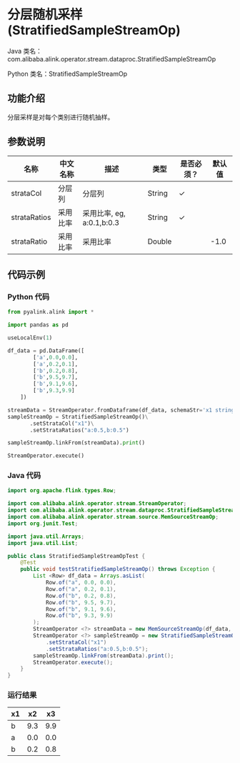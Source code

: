 # 分层随机采样 (StratifiedSampleStreamOp)
Java 类名：com.alibaba.alink.operator.stream.dataproc.StratifiedSampleStreamOp

Python 类名：StratifiedSampleStreamOp


## 功能介绍

分层采样是对每个类别进行随机抽样。

## 参数说明

| 名称 | 中文名称 | 描述 | 类型 | 是否必须？ | 默认值 |
| --- | --- | --- | --- | --- | --- |
| strataCol | 分层列 | 分层列 | String | ✓ |  |
| strataRatios | 采用比率 | 采用比率, eg, a:0.1,b:0.3 | String | ✓ |  |
| strataRatio | 采用比率 | 采用比率 | Double |  | -1.0 |


## 代码示例
### Python 代码
```python
from pyalink.alink import *

import pandas as pd

useLocalEnv(1)

df_data = pd.DataFrame([
        ['a',0.0,0.0],
        ['a',0.2,0.1],
        ['b',0.2,0.8],
        ['b',9.5,9.7],
        ['b',9.1,9.6],
        ['b',9.3,9.9]
    ])

streamData = StreamOperator.fromDataframe(df_data, schemaStr='x1 string, x2 double, x3 double')
sampleStreamOp = StratifiedSampleStreamOp()\
       .setStrataCol("x1")\
       .setStrataRatios("a:0.5,b:0.5")

sampleStreamOp.linkFrom(streamData).print()

StreamOperator.execute()
```
### Java 代码
```java
import org.apache.flink.types.Row;

import com.alibaba.alink.operator.stream.StreamOperator;
import com.alibaba.alink.operator.stream.dataproc.StratifiedSampleStreamOp;
import com.alibaba.alink.operator.stream.source.MemSourceStreamOp;
import org.junit.Test;

import java.util.Arrays;
import java.util.List;

public class StratifiedSampleStreamOpTest {
	@Test
	public void testStratifiedSampleStreamOp() throws Exception {
		List <Row> df_data = Arrays.asList(
			Row.of("a", 0.0, 0.0),
			Row.of("a", 0.2, 0.1),
			Row.of("b", 0.2, 0.8),
			Row.of("b", 9.5, 9.7),
			Row.of("b", 9.1, 9.6),
			Row.of("b", 9.3, 9.9)
		);
		StreamOperator <?> streamData = new MemSourceStreamOp(df_data, "x1 string, x2 double, x3 double");
		StreamOperator <?> sampleStreamOp = new StratifiedSampleStreamOp()
			.setStrataCol("x1")
			.setStrataRatios("a:0.5,b:0.5");
		sampleStreamOp.linkFrom(streamData).print();
		StreamOperator.execute();
	}
}
```
### 运行结果

x1|x2|x3
---|---|---
b|9.3|9.9
a|0.0|0.0
b|0.2|0.8



